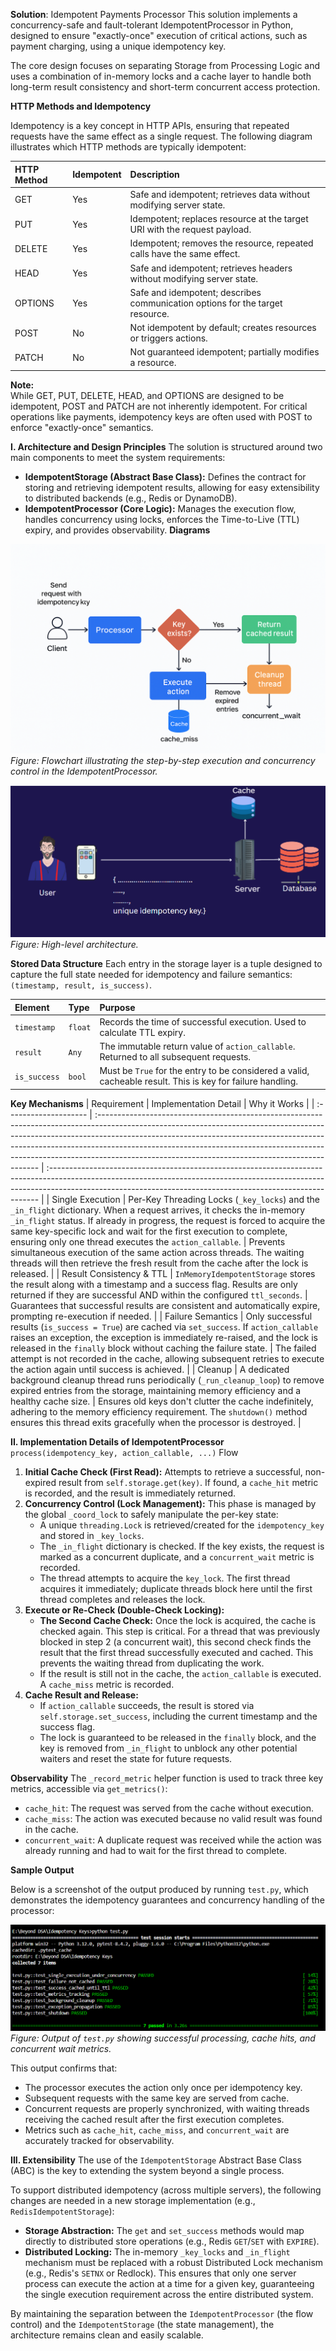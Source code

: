 **Solution**: Idempotent Payments Processor
This solution implements a concurrency-safe and fault-tolerant IdempotentProcessor in Python, designed to ensure "exactly-once" execution of critical actions, such as payment charging, using a unique idempotency key.

The core design focuses on separating Storage from Processing Logic and uses a combination of in-memory locks and a cache layer to handle both long-term result consistency and short-term concurrent access protection.

**HTTP Methods and Idempotency**

Idempotency is a key concept in HTTP APIs, ensuring that repeated requests have the same effect as a single request. The following diagram illustrates which HTTP methods are typically idempotent:


| HTTP Method | Idempotent | Description                                                                 |
| :---------- | :--------- | :-------------------------------------------------------------------------- |
| GET         | Yes        | Safe and idempotent; retrieves data without modifying server state.          |
| PUT         | Yes        | Idempotent; replaces resource at the target URI with the request payload.    |
| DELETE      | Yes        | Idempotent; removes the resource, repeated calls have the same effect.       |
| HEAD        | Yes        | Safe and idempotent; retrieves headers without modifying server state.       |
| OPTIONS     | Yes        | Safe and idempotent; describes communication options for the target resource.|
| POST        | No         | Not idempotent by default; creates resources or triggers actions.            |
| PATCH       | No         | Not guaranteed idempotent; partially modifies a resource.                    |

**Note:**  
While GET, PUT, DELETE, HEAD, and OPTIONS are designed to be idempotent, POST and PATCH are not inherently idempotent. For critical operations like payments, idempotency keys are often used with POST to enforce "exactly-once" semantics.


**I. Architecture and Design Principles**
The solution is structured around two main components to meet the system requirements:

*   **IdempotentStorage (Abstract Base Class):** Defines the contract for storing and retrieving idempotent results, allowing for easy extensibility to distributed backends (e.g., Redis or DynamoDB).
*   **IdempotentProcessor (Core Logic):** Manages the execution flow, handles concurrency using locks, enforces the Time-to-Live (TTL) expiry, and provides observability.
**Diagrams**

![IdempotentProcessor Flowchart](./Flowchart.png)
*Figure: Flowchart illustrating the step-by-step execution and concurrency control in the IdempotentProcessor.*


![System Architecture](./SYS.png)
*Figure: High-level architecture.*


**Stored Data Structure**
Each entry in the storage layer is a tuple designed to capture the full state needed for idempotency and failure semantics: `(timestamp, result, is_success)`.

| Element    | Type  | Purpose                                                                                                 |
| :--------- | :---- | :------------------------------------------------------------------------------------------------------ |
| `timestamp`  | `float` | Records the time of successful execution. Used to calculate TTL expiry.                                   |
| `result`     | `Any`   | The immutable return value of `action_callable`. Returned to all subsequent requests.                   |
| `is_success` | `bool`  | Must be `True` for the entry to be considered a valid, cacheable result. This is key for failure handling. |

**Key Mechanisms**
| Requirement           | Implementation Detail                                                                                                                                                                                                                                                                                                                                                                    | Why it Works                                                                                                                                                                                                                             |
| :-------------------- | :--------------------------------------------------------------------------------------------------------------------------------------------------------------------------------------------------------------------------------------------------------------------------------------------------------------------------------------------------------------------------------------- | :--------------------------------------------------------------------------------------------------------------------------------------------------------------------------------------------------------------------------------------- |
| Single Execution      | Per-Key Threading Locks (`_key_locks`) and the `_in_flight` dictionary. When a request arrives, it checks the in-memory `_in_flight` status. If already in progress, the request is forced to acquire the same key-specific lock and wait for the first execution to complete, ensuring only one thread executes the `action_callable`.                                                     | Prevents simultaneous execution of the same action across threads. The waiting threads will then retrieve the fresh result from the cache after the lock is released.                                                                      |
| Result Consistency & TTL | `InMemoryIdempotentStorage` stores the result along with a timestamp and a success flag. Results are only returned if they are successful AND within the configured `ttl_seconds`.                                                                                                                                                                                                       | Guarantees that successful results are consistent and automatically expire, prompting re-execution if needed.                                                                                                                            |
| Failure Semantics     | Only successful results (`is_success = True`) are cached via `set_success`. If `action_callable` raises an exception, the exception is immediately re-raised, and the lock is released in the `finally` block without caching the failure state.                                                                                                                                              | The failed attempt is not recorded in the cache, allowing subsequent retries to execute the action again until success is achieved.                                                                                                      |
| Cleanup               | A dedicated background cleanup thread runs periodically (`_run_cleanup_loop`) to remove expired entries from the storage, maintaining memory efficiency and a healthy cache size.                                                                                                                                                                                                           | Ensures old keys don't clutter the cache indefinitely, adhering to the memory efficiency requirement. The `shutdown()` method ensures this thread exits gracefully when the processor is destroyed.                                          |

**II. Implementation Details of IdempotentProcessor**
`process(idempotency_key, action_callable, ...)` Flow

1.  **Initial Cache Check (First Read):** Attempts to retrieve a successful, non-expired result from `self.storage.get(key)`. If found, a `cache_hit` metric is recorded, and the result is immediately returned.
2.  **Concurrency Control (Lock Management):** This phase is managed by the global `_coord_lock` to safely manipulate the per-key state:
    *   A unique `threading.Lock` is retrieved/created for the `idempotency_key` and stored in `_key_locks`.
    *   The `_in_flight` dictionary is checked. If the key exists, the request is marked as a concurrent duplicate, and a `concurrent_wait` metric is recorded.
    *   The thread attempts to acquire the `key_lock`. The first thread acquires it immediately; duplicate threads block here until the first thread completes and releases the lock.
3.  **Execute or Re-Check (Double-Check Locking):**
    *   **The Second Cache Check:** Once the lock is acquired, the cache is checked again. This step is critical. For a thread that was previously blocked in step 2 (a concurrent wait), this second check finds the result that the first thread successfully executed and cached. This prevents the waiting thread from duplicating the work.
    *   If the result is still not in the cache, the `action_callable` is executed. A `cache_miss` metric is recorded.
4.  **Cache Result and Release:**
    *   If `action_callable` succeeds, the result is stored via `self.storage.set_success`, including the current timestamp and the success flag.
    *   The lock is guaranteed to be released in the `finally` block, and the key is removed from `_in_flight` to unblock any other potential waiters and reset the state for future requests.

**Observability**
The `_record_metric` helper function is used to track three key metrics, accessible via `get_metrics()`:
*   `cache_hit`: The request was served from the cache without execution.
*   `cache_miss`: The action was executed because no valid result was found in the cache.
*   `concurrent_wait`: A duplicate request was received while the action was already running and had to wait for the first thread to complete.

**Sample Output**

Below is a screenshot of the output produced by running `test.py`, which demonstrates the idempotency guarantees and concurrency handling of the processor:

![Test Output](./TestOutput.png)
*Figure: Output of `test.py` showing successful processing, cache hits, and concurrent wait metrics.*

This output confirms that:
- The processor executes the action only once per idempotency key.
- Subsequent requests with the same key are served from cache.
- Concurrent requests are properly synchronized, with waiting threads receiving the cached result after the first execution completes.
- Metrics such as `cache_hit`, `cache_miss`, and `concurrent_wait` are accurately tracked for observability.

**III. Extensibility**
The use of the `IdempotentStorage` Abstract Base Class (ABC) is the key to extending the system beyond a single process.

To support distributed idempotency (across multiple servers), the following changes are needed in a new storage implementation (e.g., `RedisIdempotentStorage`):

*   **Storage Abstraction:** The `get` and `set_success` methods would map directly to distributed store operations (e.g., Redis `GET`/`SET` with `EXPIRE`).
*   **Distributed Locking:** The in-memory `_key_locks` and `_in_flight` mechanism must be replaced with a robust Distributed Lock mechanism (e.g., Redis's `SETNX` or Redlock). This ensures that only one server process can execute the action at a time for a given key, guaranteeing the single execution requirement across the entire distributed system.

By maintaining the separation between the `IdempotentProcessor` (the flow control) and the `IdempotentStorage` (the state management), the architecture remains clean and easily scalable.
